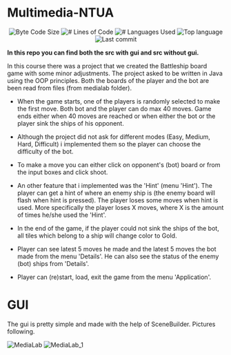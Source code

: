 # Multimedia-NTUA

<p align="center">
	<img alt="Byte Code Size" src="https://img.shields.io/github/languages/code-size/ChristosHadjichristofi/Multimedia-NTUA?color=red" />
	<img alt="# Lines of Code" src="https://img.shields.io/tokei/lines/github/ChristosHadjichristofi/Multimedia-NTUA?color=red" />
	<img alt="# Languages Used" src="https://img.shields.io/github/languages/count/ChristosHadjichristofi/Multimedia-NTUA?color=yellow" />
	<img alt="Top language" src="https://img.shields.io/github/languages/top/ChristosHadjichristofi/Multimedia-NTUA?color=yellow" />
	<img alt="Last commit" src="https://img.shields.io/github/last-commit/ChristosHadjichristofi/Multimedia-NTUA?color=important" />
</p>

**In this repo you can find both the src with gui and src without gui.**

In this course there was a project that we created the Battleship board game with some minor adjustments. The project asked to be written in Java using the OOP principles. Both the boards of the player and the bot are been read from files (from medialab folder).

* When the game starts, one of the players is randomly selected to make the first move. Both bot and the player can do max 40 moves. Game ends either when 40 moves are reached or when either the bot or the player sink the ships of his opponent.

* Although the project did not ask for different modes (Easy, Medium, Hard, Difficult) i implemented them so the player can choose the difficulty of the bot.

* To make a move you can either click on opponent's (bot) board or from the input boxes and click shoot.

* An other feature that i implemented was the 'Hint' (menu 'Hint'). The player can get a hint of where an enemy ship is (the enemy board will flash when hint is pressed). The player loses some moves when hint is used. More specifically the player loses X moves, where X is the amount of times he/she used the 'Hint'.

* In the end of the game, if the player could not sink the ships of the bot, all tiles which belong to a ship will change color to Gold.

* Player can see latest 5 moves he made and the latest 5 moves the bot made from the menu 'Details'. He can also see the status of the enemy (bot) ships from 'Details'.

* Player can (re)start, load, exit the game from the menu 'Application'.

# GUI

The gui is pretty simple and made with the help of SceneBuilder. Pictures following.

![MediaLab](https://user-images.githubusercontent.com/40044042/118411127-b8b52f00-b69b-11eb-850c-52b9b4ef8549.png)
![MediaLab_1](https://user-images.githubusercontent.com/40044042/118411166-dedacf00-b69b-11eb-89f1-b5560dce3c90.png)
